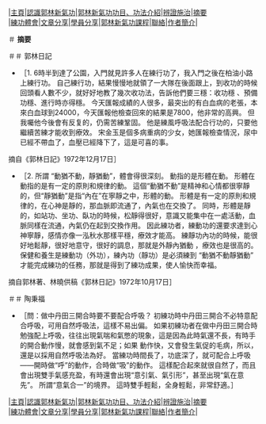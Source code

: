 |[主頁](/README.md)|[認識郭林新氣功](/a1.md)|[郭林新氣功功目、功法介紹](/a2.md)|[辨證施治](/a3.md)|[摘要](/a4.md)  
|[練功體會](/a5.md)|[文章分享](/a6.md)|[學員分享](/a7.md)|[郭林新氣功課程](/a8.md)|[聯絡](/a9.md)|[作者簡介](/a10.md)|  

＃  **摘要**  

＃＃  郭林日記  

- ［1. 6時半到達了公園，入門就見許多人在練行功了，我入門之後在柏油小路上練行功。 自己練行功，結果慢慢地就領了一大隊在後面跟上，到收功的時候回頭看人數不少，就好好地教了幾次收功法，告訴他們要三穩：收功穩 、預備功穩、進行時亦得穩。
今天匯報成績的人很多，最突出的有白血病的老張，本來白血球到24000，今天匯報他檢查回來的結果是7800，他非常的高興。 但我囑他今後會有反复的，仍需苦練鞏固。 他是練風呼吸法配合行功的，只要他繼續苦練才能收到療效。
宋金玉是個多病重病的少女，她匯報檢查情況，尿中已經不帶血了，血壓已經降下了，這是可喜的事。

摘自《郭林日記》1972年12月17日］    

- ［2.  所謂 “動猶不動，靜猶動”，體會得很深刻。 動指的是形體在動。 形體在動指的是有一定的原則和規律的動。 這個“動猶不動”是精神和心情都很寧靜的，但“靜猶動”是指“內在”在寧靜之中，形體的動。 形體是有一定的原則和規律的，在心神是靜的，那血脈即流通了，內氣也在交換了。 同時，形體是靜的，如站功、坐功、臥功的時候，松靜得很好，意識又能集中在一處活動，血脈同樣在流通，內氣仍在起到交換作用。 因此練功者，練動功的還要求達到心神寧靜，感情亦像一泓秋水那樣平穩，療效才能高。 練靜功內功的時候，能很好地鬆靜，很好地意守，很好的調息，那就是外靜內猶動 ，療效也是很高的。
保健和養生是練動功（外功），練內功（靜功）是必須練到 “動猶不動靜猶動” 才能完成練功的任務，那就是得到了練功成果，使人愉快而幸福。

摘自郭林著、林曉供稿《郭林日記》1972年10月17日］  

＃＃  陶秉福

- ［問：做中丹田三開合時要不要配合呼吸？
初練功時中丹田三開合不必特意配合呼吸，可用自然呼吸法，這樣不易出偏。 如果初練功者在做中丹田三開合時勉強配上呼吸，往往出現氣喘和氣憋的現象，這是因為此時氣還不長，有時手的開合動作慢，就會感到氣不足；如果 動作快，又會發生氣促的毛病，所以，還是以採用自然呼吸法為好。 當練功時間長了，功底深了，就可配合上呼吸——開時做“呼”的動作，合時做“吸”的動作。 這樣配合起來就很自然了，而且會出現雙手氣感充盈，有時還會出現“意引氣、氣引形”，甚至出現“氣在意先”。 所謂“意氣合一”的境界。 這時雙手輕鬆，全身輕鬆，非常舒適。］  

|[主頁](/README.md)|[認識郭林新氣功](/a1.md)|[郭林新氣功功目、功法介紹](/a2.md)|[辨證施治](/a3.md)|[摘要](/a4.md)  
|[練功體會](/a5.md)|[文章分享](/a6.md)|[學員分享](/a7.md)|[郭林新氣功課程](/a8.md)|[聯絡](/a9.md)|[作者簡介](/a10.md)|  




